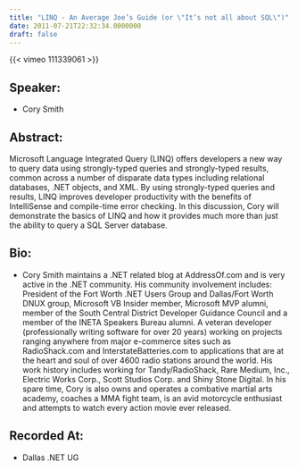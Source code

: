```yaml
---
title: "LINQ - An Average Joe’s Guide (or \"It’s not all about SQL\")"
date: 2011-07-21T22:32:34.0000000
draft: false
---
```


{{< vimeo 111339061 >}}

## Speaker:

 - Cory Smith

## Abstract:

<p>Microsoft Language Integrated Query (LINQ) offers developers a new way to query data using strongly-typed queries and strongly-typed results, common across a number of disparate data types including relational databases, .NET objects, and XML. By using strongly-typed queries and results, LINQ improves developer productivity with the benefits of IntelliSense and compile-time error checking. In this discussion, Cory will demonstrate the basics of LINQ and how it provides much more than just the ability to query a SQL Server database.</p>

## Bio:

 - <p>Cory Smith maintains a .NET related blog at AddressOf.com and is very active in the .NET community. His community involvement includes: President of the Fort Worth .NET Users Group and Dallas/Fort Worth DNUX group, Microsoft VB Insider member, Microsoft MVP alumni, member of the South Central District Developer Guidance Council and a member of the INETA Speakers Bureau alumni. A veteran developer (professionally writing software for over 20 years) working on projects ranging anywhere from major e-commerce sites such as RadioShack.com and InterstateBatteries.com to applications that are at the heart and soul of over 4600 radio stations around the world.  His work history includes working for Tandy/RadioShack, Rare Medium, Inc., Electric Works Corp., Scott Studios Corp. and Shiny Stone Digital. In his spare time, Cory is also owns and operates a combative martial arts academy, coaches a MMA fight team, is an avid motorcycle enthusiast and attempts to watch every action movie ever released.</p>

## Recorded At:

 - Dallas .NET UG

